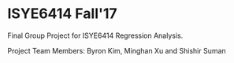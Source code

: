 # ISYE6414 Fall'17
Final Group Project for ISYE6414 Regression Analysis.

Project Team Members: Byron Kim, Minghan Xu and Shishir Suman
